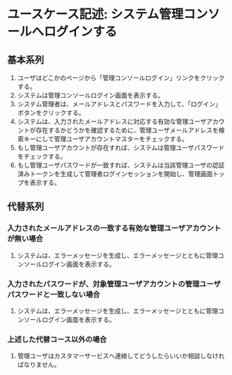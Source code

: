 # ユースケース記述: システム管理コンソールへログインする

## 基本系列

1. ユーザはどこかのページから「管理コンソールログイン」リンクをクリックする。
2. システムは管理コンソールログイン画面を表示する。
3. システム管理者は、メールアドレスとパスワードを入力して、「ログイン」ボタンをクリックする。
4. システムは、入力されたメールアドレスに対応する有効な管理ユーザアカウントが存在するかどうかを確認するために、管理ユーザメールアドレスを検索キーにして管理ユーザアカウントマスターをチェックする。
5. もし管理ユーザアカウントが存在すれば、システムは管理ユーザパスワードをチェックする。
6. もし管理ユーザパスワードが一致すれば、システムは当該管理ユーザの認証済みトークンを生成して管理者ログインセッションを開始し、管理画面トップを表示する。


## 代替系列

### 入力されたメールアドレスの一致する有効な管理ユーザアカウントが無い場合

1. システムは、エラーメッセージを生成し、エラーメッセージとともに管理コンソールログイン画面を表示する。

### 入力されたパスワードが、対象管理ユーザアカウントの管理ユーザパスワードと一致しない場合

1. システムは、エラーメッセージを生成し、エラーメッセージとともに管理コンソールログイン画面を表示する。

### 上述した代替コース以外の場合

1. 管理ユーザはカスタマーサービスへ連絡してどうしたらいいか相談しなければなりません。
